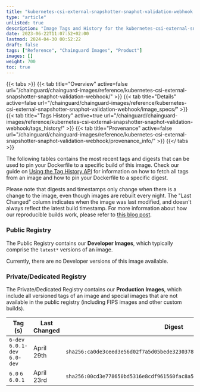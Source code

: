 ```yaml
---
title: "kubernetes-csi-external-snapshotter-snaphot-validation-webhook Image Tags History"
type: "article"
unlisted: true
description: "Image Tags and History for the kubernetes-csi-external-snapshotter-snaphot-validation-webhook Chainguard Image"
date: 2023-06-22T11:07:52+02:00
lastmod: 2024-04-30 00:52:22
draft: false
tags: ["Reference", "Chainguard Images", "Product"]
images: []
weight: 700
toc: true
---
```


{{< tabs >}}
{{< tab title="Overview" active=false url="/chainguard/chainguard-images/reference/kubernetes-csi-external-snapshotter-snaphot-validation-webhook/" >}}
{{< tab title="Details" active=false url="/chainguard/chainguard-images/reference/kubernetes-csi-external-snapshotter-snaphot-validation-webhook/image_specs/" >}}
{{< tab title="Tags History" active=true url="/chainguard/chainguard-images/reference/kubernetes-csi-external-snapshotter-snaphot-validation-webhook/tags_history/" >}}
{{< tab title="Provenance" active=false url="/chainguard/chainguard-images/reference/kubernetes-csi-external-snapshotter-snaphot-validation-webhook/provenance_info/" >}}
{{</ tabs >}}

The following tables contains the most recent tags and digests that can be used to pin your Dockerfile to a specific build of this image. Check our guide on [Using the Tag History API](/chainguard/chainguard-images/using-the-tag-history-api/) for information on how to fetch all tags from an image and how to pin your Dockerfile to a specific digest.

Please note that digests and timestamps only change when there is a change to the image, even though images are rebuilt every night. The "Last Changed" column indicates when the image was last modified, and doesn't always reflect the latest build timestamp. For more information about how our reproducible builds work, please refer to [this blog post](https://www.chainguard.dev/unchained/reproducing-chainguards-reproducible-image-builds).

### Public Registry
The Public Registry contains our **Developer Images**, which typically comprise the `latest*` versions of an image.

Currently, there are no Developer versions of this image available.

### Private/Dedicated Registry
The Private/Dedicated Registry contains our **Production Images**, which include all versioned tags of an image and special images that are not available in the public registry (including FIPS images and other custom builds).

| Tag (s)                        | Last Changed | Digest                                                                    |
|--------------------------------|--------------|---------------------------------------------------------------------------|
|  `6-dev` `6.0.1-dev` `6.0-dev` | April 29th   | `sha256:ca0de3ceed3e56d02f7a5d05bede3230378ee82175683e150306562fa4efd235` |
|  `6.0` `6` `6.0.1`             | April 23rd   | `sha256:00cd3e778650bd5316e8cdf961560fac8a5ad2bae0590747b4b6acc9183759a1` |

